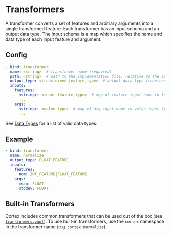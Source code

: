 # Transformers

A transformer converts a set of features and arbitrary arguments into a single transformed feature. Each transformer has an input schema and an output data type. The input schema is a map which specifies the name and data type of each input feature and argument.

## Config

```yaml
- kind: transformer
  name: <string>  # transformer name (required)
  path: <string>  # path to the implementation file, relative to the application root (default: implementations/transformers/<name>.py)
  output_type: <transformed_feature_type>  # output data type (required)
  inputs:
    features:
      <string>: <input_feature_type>  # map of feature input name to feature input type(s) (required)
      ...
    args:
      <string>: <value_type>  # map of arg input name to value input type(s) (optional)
      ...
```

See [Data Types](datatypes.md) for a list of valid data types.

## Example

```yaml
- kind: transformer
  name: normalize
  output_type: FLOAT_FEATURE
  inputs:
    features:
      num: INT_FEATURE|FLOAT_FEATURE
    args:
      mean: FLOAT
      stddev: FLOAT
```

## Built-in Transformers

[](CORTEX_VERSION_MINOR)

Cortex includes common transformers that can be used out of the box (see [`transformers.yaml`](https://github.com/cortexlabs/cortex/blob/master/pkg/transformers/transformers.yaml)). To use built-in transformers, use the `cortex` namespace in the transformer name (e.g. `cortex.normalize`).

